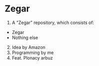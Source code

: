 # Zegar
1. A "Zegar" repository, which consists of:
  - Zegar
  - Nothing else
2. Idea by Amazon
3. Programming by me
4. Feat. Plonacy arbuz